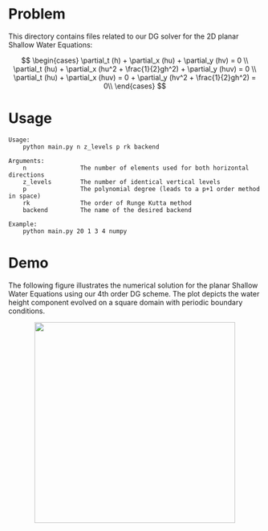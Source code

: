 # Problem
This directory contains files related to our DG solver for the 2D planar Shallow Water Equations:

$$
\begin{cases}
    \partial_t (h) + \partial_x (hu) + \partial_y (hv) = 0 \\
    \partial_t (hu) + \partial_x (hu^2 + \frac{1}{2}gh^2) + \partial_y (huv) = 0 \\
     \partial_t (hu) + \partial_x (huv) = 0  + \partial_y (hv^2 + \frac{1}{2}gh^2) = 0\\
\end{cases}   
$$

# Usage
```
Usage:
    python main.py n z_levels p rk backend
  
Arguments:
    n               The number of elements used for both horizontal directions
    z_levels        The number of identical vertical levels
    p               The polynomial degree (leads to a p+1 order method in space)
    rk              The order of Runge Kutta method
    backend         The name of the desired backend
  
Example:
    python main.py 20 1 3 4 numpy
```


# Demo
The following figure illustrates the numerical solution for the planar Shallow Water Equations using our 4th order DG scheme.
The plot depicts the water height component evolved on a square domain with periodic boundary conditions.

<p align="center">
  <img width=400 src="https://user-images.githubusercontent.com/58524567/183141418-8cd5be6e-aaff-4640-9097-de5c85f6ca86.gif">
</p>

